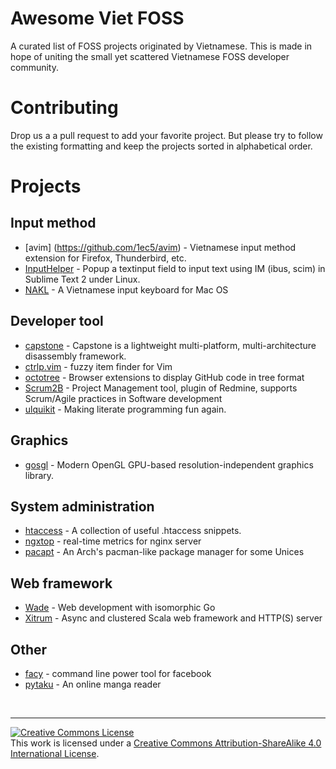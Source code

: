 # Awesome Viet FOSS

A curated list of FOSS projects originated by Vietnamese.  This is
made in hope of uniting the small yet scattered Vietnamese FOSS
developer community.

# Contributing

Drop us a a pull request to add your favorite project.  But please try
to follow the existing formatting and keep the projects sorted in
alphabetical order.

# Projects

## Input method

* [avim] (https://github.com/1ec5/avim) - Vietnamese input method extension for Firefox, Thunderbird, etc.
* [InputHelper](https://github.com/xgenvn/InputHelper) - Popup a textinput field to input text using IM (ibus, scim) in Sublime Text 2 under Linux.
* [NAKL](https://github.com/huyphan/NAKL) - A Vietnamese input keyboard for Mac OS

## Developer tool

* [capstone](https://github.com/aquynh/capstone) - Capstone is a lightweight multi-platform, multi-architecture disassembly framework.
* [ctrlp.vim](https://github.com/kien/ctrlp.vim) - fuzzy item finder for Vim
* [octotree](https://github.com/buunguyen/octotree) - Browser extensions to display GitHub code in tree format
* [Scrum2B](https://github.com/scrum2b/scrum2b) - Project Management tool, plugin of Redmine, supports Scrum/Agile practices in Software development
* [ulquikit](https://github.com/cmpitg/ulquikit) - Making literate programming fun again.

## Graphics

* [gosgl](https://github.com/phaikawl/gosgl) - Modern OpenGL GPU-based resolution-independent graphics library.

## System administration

* [htaccess](https://github.com/phanan/htaccess) - A collection of useful .htaccess snippets.
* [ngxtop](https://github.com/lebinh/ngxtop) - real-time metrics for nginx server
* [pacapt](https://github.com/icy/pacapt) - An Arch's pacman-like package manager for some Unices

## Web framework

* [Wade](https://github.com/gowade/wade) - Web development with isomorphic Go
* [Xitrum](https://github.com/xitrum-framework/xitrum) - Async and clustered Scala web framework and HTTP(S) server

## Other

* [facy](https://github.com/huydx/facy) - command line power tool for facebook
* [pytaku](https://github.com/nhanb/pytaku) - An online manga reader

<br>
<hr>

<a rel="license"
href="http://creativecommons.org/licenses/by-sa/4.0/"><img
alt="Creative Commons License" style="border-width:0"
src="https://i.creativecommons.org/l/by-sa/4.0/88x31.png" /></a><br
/>This work is licensed under a <a rel="license"
href="http://creativecommons.org/licenses/by-sa/4.0/">Creative Commons
Attribution-ShareAlike 4.0 International License</a>.
